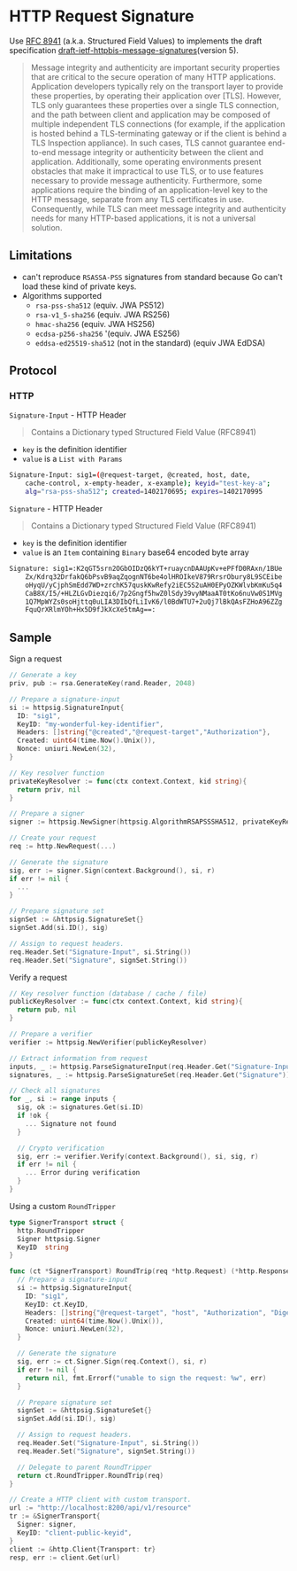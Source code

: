 # HTTP Request Signature

Use [RFC 8941](https://www.rfc-editor.org/rfc/rfc8941.html) (a.k.a. Structured Field Values) to implements
the draft specification [draft-ietf-httpbis-message-signatures](https://www.ietf.org/archive/id/draft-ietf-httpbis-message-signatures-05.html)(version 5).

> Message integrity and authenticity are important security properties that are critical to the secure operation of many HTTP applications. Application developers typically rely on the transport layer to provide these properties, by operating their application over [TLS]. However, TLS only guarantees these properties over a single TLS connection, and the path between client and application may be composed of multiple independent TLS connections (for example, if the application is hosted behind a TLS-terminating gateway or if the client is behind a TLS Inspection appliance). In such cases, TLS cannot guarantee end-to-end message integrity or authenticity between the client and application. Additionally, some operating environments present obstacles that make it impractical to use TLS, or to use features necessary to provide message authenticity. Furthermore, some applications require the binding of an application-level key to the HTTP message, separate from any TLS certificates in use. Consequently, while TLS can meet message integrity and authenticity needs for many HTTP-based applications, it is not a universal solution.

## Limitations

* can't reproduce `RSASSA-PSS` signatures from standard because Go can't load these kind of private keys.
* Algorithms supported
  * `rsa-pss-sha512` (equiv. JWA PS512)
  * `rsa-v1_5-sha256` (equiv. JWA RS256)
  * `hmac-sha256` (equiv. JWA HS256)
  * `ecdsa-p256-sha256` '(equiv. JWA ES256)
  * `eddsa-ed25519-sha512` (not in the standard) (equiv JWA EdDSA)

## Protocol

### HTTP

`Signature-Input` - HTTP Header

> Contains a Dictionary typed Structured Field Value (RFC8941)

* `key` is the definition identifier
* `value` is a `List with Params`

```sh
Signature-Input: sig1=(@request-target, @created, host, date,
    cache-control, x-empty-header, x-example); keyid="test-key-a";
    alg="rsa-pss-sha512"; created=1402170695; expires=1402170995
```

`Signature` - HTTP Header

> Contains a Dictionary typed Structured Field Value (RFC8941)

* `key` is the definition identifier
* `value` is an `Item` containing `Binary` base64 encoded byte array

```sh
Signature: sig1=:K2qGT5srn2OGbOIDzQ6kYT+ruaycnDAAUpKv+ePFfD0RAxn/1BUe
    Zx/Kdrq32DrfakQ6bPsvB9aqZqognNT6be4olHROIkeV879RrsrObury8L9SCEibe
    oHyqU/yCjphSmEdd7WD+zrchK57quskKwRefy2iEC5S2uAH0EPyOZKWlvbKmKu5q4
    CaB8X/I5/+HLZLGvDiezqi6/7p2Gngf5hwZ0lSdy39vyNMaaAT0tKo6nuVw0S1MVg
    1Q7MpWYZs0soHjttq0uLIA3DIbQfLiIvK6/l0BdWTU7+2uQj7lBkQAsFZHoA96ZZg
    FquQrXRlmYOh+Hx5D9fJkXcXe5tmAg==:
```

## Sample

Sign a request

```go
// Generate a key
priv, pub := rsa.GenerateKey(rand.Reader, 2048)

// Prepare a signature-input
si := httpsig.SignatureInput{
  ID: "sig1",
  KeyID: "my-wonderful-key-identifier",
  Headers: []string{"@created","@request-target","Authorization"},
  Created: uint64(time.Now().Unix()),
  Nonce: uniuri.NewLen(32),
}

// Key resolver function
privateKeyResolver := func(ctx context.Context, kid string){
  return priv, nil
}

// Prepare a signer
signer := httpsig.NewSigner(httpsig.AlgorithmRSAPSSSHA512, privateKeyResolver)

// Create your request
req := http.NewRequest(...)

// Generate the signature
sig, err := signer.Sign(context.Background(), si, r)
if err != nil {
  ...
}

// Prepare signature set
signSet := &httpsig.SignatureSet{}
signSet.Add(si.ID(), sig)

// Assign to request headers.
req.Header.Set("Signature-Input", si.String())
req.Header.Set("Signature", signSet.String())
```

Verify a request

```go
// Key resolver function (database / cache / file)
publicKeyResolver := func(ctx context.Context, kid string){
  return pub, nil
}

// Prepare a verifier
verifier := httpsig.NewVerifier(publicKeyResolver)

// Extract information from request
inputs, _ := httpsig.ParseSignatureInput(req.Header.Get("Signature-Input"))
signatures, _ := httpsig.ParseSignatureSet(req.Header.Get("Signature"))

// Check all signatures
for _, si := range inputs {
  sig, ok := signatures.Get(si.ID)
  if !ok {
    ... Signature not found
  }

  // Crypto verification
  sig, err := verifier.Verify(context.Background(), si, sig, r)
  if err != nil {
    ... Error during verification
  }
}
```

Using a custom `RoundTripper`

```go
type SignerTransport struct {
  http.RoundTripper
  Signer httpsig.Signer
  KeyID  string
}

func (ct *SignerTransport) RoundTrip(req *http.Request) (*http.Response, error) {
  // Prepare a signature-input
  si := httpsig.SignatureInput{
    ID: "sig1",
    KeyID: ct.KeyID,
    Headers: []string{"@request-target", "host", "Authorization", "Digest"},
    Created: uint64(time.Now().Unix()),
    Nonce: uniuri.NewLen(32),
  }

  // Generate the signature
  sig, err := ct.Signer.Sign(req.Context(), si, r)
  if err != nil {
    return nil, fmt.Errorf("unable to sign the request: %w", err)
  }

  // Prepare signature set
  signSet := &httpsig.SignatureSet{}
  signSet.Add(si.ID(), sig)

  // Assign to request headers.
  req.Header.Set("Signature-Input", si.String())
  req.Header.Set("Signature", signSet.String())

  // Delegate to parent RoundTripper
  return ct.RoundTripper.RoundTrip(req)
}

// Create a HTTP client with custom transport.
url := "http://localhost:8200/api/v1/resource"
tr := &SignerTransport{
  Signer: signer,
  KeyID: "client-public-keyid",
}
client := &http.Client{Transport: tr}
resp, err := client.Get(url)
```
